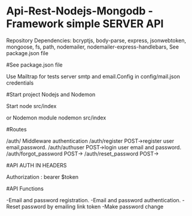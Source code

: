 # Api-Rest-Nodejs-Mongodb -Framework simple SERVER API

Repository Dependencies: bcryptjs, body-parse, express, jsonwebtoken, mongoose, fs, path, nodemailer, nodemailer-express-handlebars, 
See package.json file

#See package.json file

Use Mailtrap for tests server smtp and email.Config in config/mail.json credentials

#Start project Nodejs and Nodemon  

Start
node src/index

or Nodemon module
nodemon src/index

#Routes 

/auth/                    Middleware authentication
/auth/register            POST->register user email,password.
/auth/authuser            POST->login user email and password.
/auth/forgot_password     POST->
/auth/reset_password      POST->


#API AUTH IN HEADERS

Authorization   :    bearer $token



#API Functions

-Email and password registration.
-Email and password authentication.
-Reset password by emailing link token
-Make password change